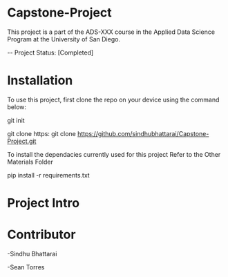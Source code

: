 # Capstone-Project

This project is a part of the ADS-XXX course in the Applied Data Science Program at the University of San Diego. 

-- Project Status: [Completed]


# Installation

To use this project, first clone the repo on your device using the command below:

git init

git clone https: git clone https://github.com/sindhubhattarai/Capstone-Project.git

To install the dependacies currently used for this project 
Refer to the Other Materials Folder

pip install -r requirements.txt

# Project Intro



# Contributor



-Sindhu Bhattarai

-Sean Torres


